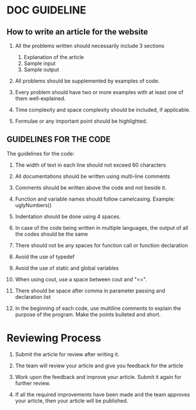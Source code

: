 # DOC GUIDELINE

## How to write an article for the website

1. All the problems written should necessarily include 3 sections
   1. Explanation of the article
   2. Sample input
   3. Sample output

2. All problems should be supplemented by examples of code. 

3. Every problem should have two or more examples with at least one of them well-explained.

4. Time complexity and space complexity should be included, if applicable.

5. Formulae or any important point should be highlighted.

## GUIDELINES FOR THE CODE
The guidelines for the code:
   1.  The width of text in each line should not exceed 60 characters

   2.  All documentations should be written using multi-line comments 

   3. Comments should be written above the code and not beside it.

   4. Function and variable names should follow camelcasing. Example: uglyNumbers()

   5. Indentation should be done using 4 spaces.

   6. In case of the code being written in multiple languages, the output of all the codes should be the same

   7. There should not be any spaces for function call or function declaration

   8. Avoid the use of typedef

   9. Avoid the use of static and global variables

   10. When using cout, use a space between cout and "<<".

   11. There should be space after comma in parameter passing and declaration list

   12. In the beginning of each code, use multiline comments to explain the purpose of the program. Make the points bulleted and short.

# Reviewing Process

1. Submit the article for review after writing it.

2. The team will review your article and give you feedback for the article

3. Work upon the feedback and improve your article. Submit it again for further review.

4. If all the required improvements have been made and the team approves your article, then your article will be published.
